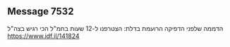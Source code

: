 ## Message 7532

הדממה שלפני הדפיקה הרועמת בדלת:
הצטרפנו ל-12 שעות בחמ"ל הכי רגיש בצה"ל
https://www.idf.il/141824

